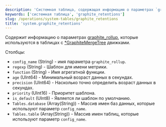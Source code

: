 ```yaml
---
description: 'Системная таблица, содержащая информацию о параметрах `graphite_rollup`, которые используются в таблицах с движками типа `GraphiteMergeTree`.'
keywords: ['системная таблица', 'graphite_retentions']
slug: /operations/system-tables/graphite_retentions
title: 'system.graphite_retentions'
---
```


Содержит информацию о параметрах [graphite_rollup](../../operations/server-configuration-parameters/settings.md#graphite), которые используются в таблицах с [\*GraphiteMergeTree](../../engines/table-engines/mergetree-family/graphitemergetree.md) движками.

Столбцы:

- `config_name` (String) - имя параметра `graphite_rollup`.
- `regexp` (String) - Шаблон для имени метрики.
- `function` (String) - Имя агрегатной функции.
- `age` (UInt64) - Минимальный возраст данных в секундах.
- `precision` (UInt64) - Насколько точно определить возраст данных в секундах.
- `priority` (UInt16) - Приоритет шаблона.
- `is_default` (UInt8) - Является ли шаблон по умолчанию.
- `Tables.database` (Array(String)) - Массив имен баз данных, которые используют параметр `config_name`.
- `Tables.table` (Array(String)) - Массив имен таблиц, которые используют параметр `config_name`.
